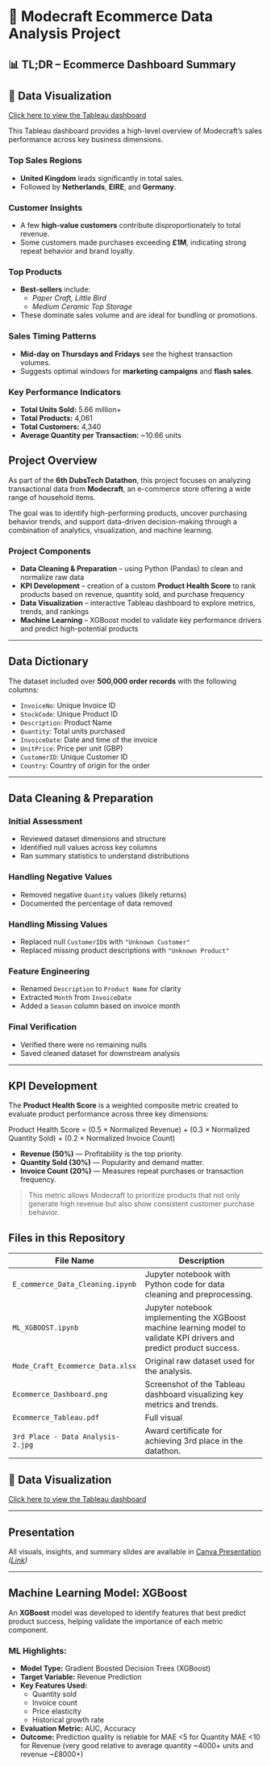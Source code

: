  
# 🛒 Modecraft Ecommerce Data Analysis Project

## 📊 TL;DR – Ecommerce Dashboard Summary
## 🔗 Data Visualization

 [Click here to view the Tableau dashboard](https://public.tableau.com/views/Datathon2025_17456919773330/Dashboard1)

This Tableau dashboard provides a high-level overview of Modecraft’s sales performance across key business dimensions.

### Top Sales Regions
- **United Kingdom** leads significantly in total sales.
- Followed by **Netherlands**, **EIRE**, and **Germany**.

### Customer Insights
- A few **high-value customers** contribute disproportionately to total revenue.
- Some customers made purchases exceeding **£1M**, indicating strong repeat behavior and brand loyalty.

### Top Products
- **Best-sellers** include:
  - *Paper Craft, Little Bird*
  - *Medium Ceramic Top Storage*
- These dominate sales volume and are ideal for bundling or promotions.

###  Sales Timing Patterns
- **Mid-day on Thursdays and Fridays** see the highest transaction volumes.
- Suggests optimal windows for **marketing campaigns** and **flash sales**.

###  Key Performance Indicators
- **Total Units Sold:** 5.66 million+
- **Total Products:** 4,061
- **Total Customers:** 4,340
- **Average Quantity per Transaction:** ~10.66 units

## Project Overview

As part of the **6th DubsTech Datathon**, this project focuses on analyzing transactional data from **Modecraft**, an e-commerce store offering a wide range of household items.

The goal was to identify high-performing products, uncover purchasing behavior trends, and support data-driven decision-making through a combination of analytics, visualization, and machine learning.

### Project Components

- **Data Cleaning & Preparation** – using Python (Pandas) to clean and normalize raw data
- **KPI Development** – creation of a custom **Product Health Score** to rank products based on revenue, quantity sold, and purchase frequency
- **Data Visualization** – interactive Tableau dashboard to explore metrics, trends, and rankings
- **Machine Learning** – XGBoost model to validate key performance drivers and predict high-potential products

---

##  Data Dictionary

The dataset included over **500,000 order records** with the following columns:

- `InvoiceNo`: Unique Invoice ID  
- `StockCode`: Unique Product ID  
- `Description`: Product Name  
- `Quantity`: Total units purchased  
- `InvoiceDate`: Date and time of the invoice  
- `UnitPrice`: Price per unit (GBP)  
- `CustomerID`: Unique Customer ID  
- `Country`: Country of origin for the order

---

##  Data Cleaning & Preparation

###  Initial Assessment
- Reviewed dataset dimensions and structure
- Identified null values across key columns
- Ran summary statistics to understand distributions

### Handling Negative Values
- Removed negative `Quantity` values (likely returns)
- Documented the percentage of data removed

### Handling Missing Values
- Replaced null `CustomerID`s with `"Unknown Customer"`
- Replaced missing product descriptions with `"Unknown Product"`

###  Feature Engineering
- Renamed `Description` to `Product Name` for clarity
- Extracted `Month` from `InvoiceDate`
- Added a `Season` column based on invoice month

### Final Verification
- Verified there were no remaining nulls
- Saved cleaned dataset for downstream analysis

---
## KPI Development

The **Product Health Score** is a weighted composite metric created to evaluate product performance across three key dimensions:

Product Health Score =
(0.5 × Normalized Revenue) +
(0.3 × Normalized Quantity Sold) +
(0.2 × Normalized Invoice Count)

- **Revenue (50%)** — Profitability is the top priority.
- **Quantity Sold (30%)** — Popularity and demand matter.
- **Invoice Count (20%)** — Measures repeat purchases or transaction frequency.

> This metric allows Modecraft to prioritize products that not only generate high revenue but also show consistent customer purchase behavior.


## Files in this Repository

| File Name                      | Description                                                           |
|-------------------------------|-----------------------------------------------------------------------|
| `E_commerce_Data_Cleaning.ipynb` | Jupyter notebook with Python code for data cleaning and preprocessing. |
| `ML_XGBOOST.ipynb`             | Jupyter notebook implementing the XGBoost machine learning model to validate KPI drivers and predict product success. |
| `Mode_Craft_Ecommerce_Data.xlsx` | Original raw dataset used for the analysis.                          |
| `Ecommerce_Dashboard.png`      | Screenshot of the Tableau dashboard visualizing key metrics and trends. |
| `Ecommerce_Tableau.pdf`        | Full visual                                               |
| `3rd Place - Data Analysis-2.jpg` | Award certificate for achieving 3rd place in the datathon.      |



## 🔗 Data Visualization

 [Click here to view the Tableau dashboard](https://public.tableau.com/views/Datathon2025_17456919773330/Dashboard1)

---

##  Presentation

All visuals, insights, and summary slides are available in 
 [Canva Presentation](#) *([Link](https://www.canva.com/design/DAGlwVlCVwo/qXdaVok-uXooKnCkfuT6hQ/edit))*

---
## Machine Learning Model: XGBoost

An **XGBoost** model was developed to identify features that best predict product success, helping validate the importance of each metric component.

### ML Highlights:

- **Model Type:** Gradient Boosted Decision Trees (XGBoost)
- **Target Variable:** Revenue Prediction
- **Key Features Used:**
  - Quantity sold
  - Invoice count
  - Price elasticity
  - Historical growth rate
- **Evaluation Metric:** AUC, Accuracy
- **Outcome:** Prediction quality is reliable for 
MAE <5 for Quantity
MAE <10 for Revenue (very good relative to average quantity ~4000+ units and revenue ~£8000+)

